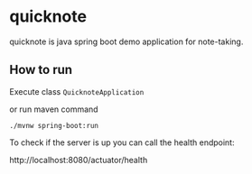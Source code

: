 # quicknote

quicknote is java spring boot demo application for note-taking.

## How to run

Execute class `QuicknoteApplication`

or run maven command

    ./mvnw spring-boot:run

To check if the server is up you can call the health endpoint:

http://localhost:8080/actuator/health